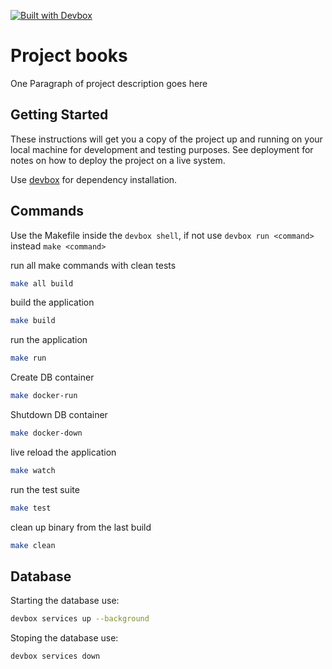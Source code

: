 [![Built with Devbox](https://www.jetify.com/img/devbox/shield_galaxy.svg)](https://www.jetify.com/devbox/docs/contributor-quickstart/)
# Project books

One Paragraph of project description goes here

## Getting Started

These instructions will get you a copy of the project up and running on your local machine for development and testing purposes. See deployment for notes on how to deploy the project on a live system.

Use [devbox](https://www.jetify.com/devbox) for dependency installation. 

## Commands
Use the Makefile inside the `devbox shell`, if not use `devbox run <command>` instead `make <command>`

run all make commands with clean tests
```bash
make all build
```

build the application
```bash
make build
```

run the application
```bash
make run
```

Create DB container
```bash
make docker-run
```

Shutdown DB container
```bash
make docker-down
```

live reload the application
```bash
make watch
```

run the test suite
```bash
make test
```

clean up binary from the last build
```bash
make clean
```
## Database
Starting the database use:
```bash
devbox services up --background 
```
Stoping the database use:
```bash
devbox services down
```
